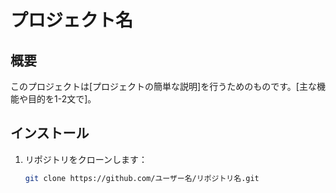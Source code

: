 # プロジェクト名

## 概要
このプロジェクトは[プロジェクトの簡単な説明]を行うためのものです。[主な機能や目的を1-2文で]。

## インストール
1. リポジトリをクローンします：
   ```bash
   git clone https://github.com/ユーザー名/リポジトリ名.git